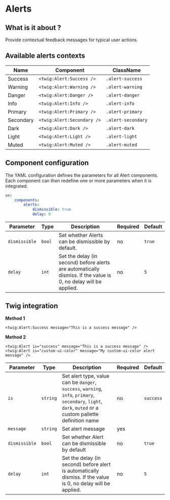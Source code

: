# Alerts

## What is it about ?

Provide contextual feedback messages for typical user actions.

<!-- {"file": "00-main.html", "language": "twig"} -->

## Available alerts contexts

| Name | Component | ClassName |
|-|-|-|
| Success | `<twig:Alert:Success />` | `.alert-success` |
| Warning | `<twig:Alert:Warning />` | `.alert-warning` |
| Danger | `<twig:Alert:Danger />` | `.alert-danger` |
| Info | `<twig:Alert:Info />` | `.alert-info` |
| Primary | `<twig:Alert:Primary />` | `.alert-primary` |
| Secondary | `<twig:Alert:Secondary />` | `.alert-secondary` |
| Dark | `<twig:Alert:Dark />` | `.alert-dark` |
| Light | `<twig:Alert:Light />` | `.alert-light` |
| Muted | `<twig:Alert:Muted />` | `.alert-muted` |

## Component configuration

The YAML configuration defines the parameters for all Alert components. Each component can then redefine one or more parameters when it is integrated.

```yaml
ux:
    components:
        alerts:
            dismissible: true
            delay: 0
```

| Parameter | Type | Description | Required | Default |
|-|-|-|-|-|
| `dismissible` | `bool` | Set whether Alerts can be dismissible by default. | no | `true` |
| `delay` | `int` | Set the delay (in second) before alerts are automatically dismiss. If the value is 0, no delay will be applied. | no | `5` |

## Twig integration

**Method 1**
```twig 
<twig:Alert:Success message="This is a success message" />
``` 

**Method 2**
```twig 
<twig:Alert is="success" message="This is a success message" />
<twig:Alert is="custom-ui-color" message="My custom-ui-color alert message" />
``` 

| Parameter | Type | Description | Required | Default |
|-|-|-|-|-|
| `is` | `string` | Set alert type, value can be <code>danger</code>, <code>success</code>, <code>warning</code>, <code>info</code>, <code>primary</code>, <code>secondary</code>, <code>light</code>, <code>dark</code>, <code>muted</code> or a custom pallette definition name | no | `success` |
| `message` | `string` | Set alert message | yes |  |
| `dismissible` | `bool` | Set whether Alert can be dismissible by default | no | `true` |
| `delay` | `int` | Set the delay (in second) before alert is automatically dismiss. If the value is 0, no delay will be applied. | no | `5` |